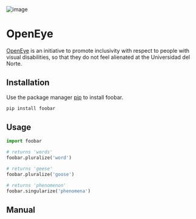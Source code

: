 ![image](https://user-images.githubusercontent.com/84251099/171055617-0ee90cc0-5b90-416c-803d-6dbdffe5fd4f.png)

# OpenEye

[OpenEye](https://blindaigps.herokuapp.com/) is an initiative to promote inclusivity with respect to people with visual disabilities, so that they do not feel alienated at the Universidad del Norte.

## Installation

Use the package manager [pip](https://pip.pypa.io/en/stable/) to install foobar.

```bash
pip install foobar
```

## Usage

```python
import foobar

# returns 'words'
foobar.pluralize('word')

# returns 'geese'
foobar.pluralize('goose')

# returns 'phenomenon'
foobar.singularize('phenomena')
```

## Manual
